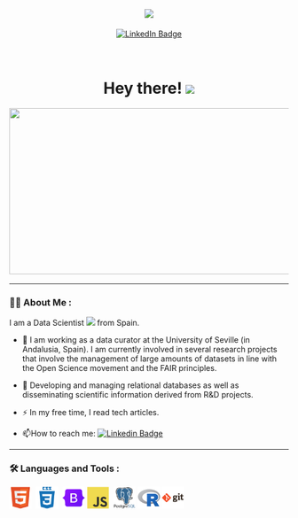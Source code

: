 <div id="header" align="center">
  <img src="https://media.giphy.com/media/M9gbBd9nbDrOTu1Mqx/giphy.gif" width="100"/>
</div>

<br>

<div id="badges" align="center">
  <a href="https://www.linkedin.com/in/galoromerogarcia/" >
    <img src="https://img.shields.io/badge/LinkedIn-blue?style=for-the-badge&logo=linkedin&logoColor=white" alt="LinkedIn Badge"/>
  </a>
</div>

<br>

<div id="badges" align="center">
<img src="https://komarev.com/ghpvc/?username=GaloRomero&style=flat-square&color=blue" alt=""/>
</div>

<h1 align="center">
  Hey there!
  <img src="https://media.giphy.com/media/hvRJCLFzcasrR4ia7z/giphy.gif" width="30px"/>
</h1>

<div align="center">
  <img src="https://media.giphy.com/media/dWesBcTLavkZuG35MI/giphy.gif" width="600" height="300"/>
</div>

---

### :man_technologist: About Me :

I am a Data Scientist <img src="https://media.giphy.com/media/WUlplcMpOCEmTGBtBW/giphy.gif" width="30"> from Spain.

- :telescope: I am working as a data curator at the University of Seville (in Andalusia, Spain). I am currently involved in several research projects that involve the management of large amounts of datasets in line with the Open Science movement and the FAIR principles.

- :seedling: Developing and managing relational databases as well as disseminating scientific information derived from R&D projects.

- :zap: In my free time, I read tech articles.

- :mailbox:How to reach me: [![Linkedin Badge](https://img.shields.io/badge/-galorom-blue?style=flat&logo=Linkedin&logoColor=white)](https://www.linkedin.com/in/galoromerogarcia/)

---

### :hammer_and_wrench: Languages and Tools :

<div>
  <img src="https://github.com/devicons/devicon/blob/master/icons/html5/html5-original.svg" title="HTML5" alt="HTML" width="40" height="40"/>&nbsp;
  <img src="https://github.com/devicons/devicon/blob/master/icons/css3/css3-plain-wordmark.svg"  title="CSS3" alt="CSS" width="40" height="40"/>&nbsp;
  <img src="https://raw.githubusercontent.com/devicons/devicon/master/icons/bootstrap/bootstrap-original.svg" alt="Bootstrap Icon" width="40" height="40">
  <img src="https://github.com/devicons/devicon/blob/master/icons/javascript/javascript-original.svg" title="JavaScript" alt="JavaScript" width="40" 
   height="40"/>&nbsp;
  <img src="https://raw.githubusercontent.com/devicons/devicon/master/icons/postgresql/postgresql-original-wordmark.svg" alt="PostgreSQL Icon" width="40" height="40">
  <img src="https://raw.githubusercontent.com/devicons/devicon/master/icons/r/r-original.svg" alt="R Language Icon" width="40" height="40">
  <img src="https://github.com/devicons/devicon/blob/master/icons/git/git-original-wordmark.svg" title="Git" **alt="Git" width="40" height="40"/>
</div>
